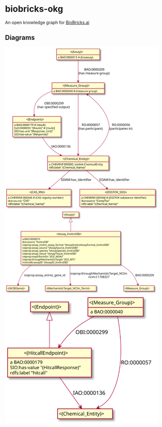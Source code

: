 # biobricks-okg

An open knowledge graph for [BioBricks.ai](https://biobricks.ai)

## Diagrams

![UML diagram of mapping 0 generated from okg-ml.yaml](puml/mapping_0.svg)
![UML diagram of mapping 1 generated from okg-ml.yaml](puml/mapping_1.svg)
![UML diagram of mapping 2 generated from okg-ml.yaml](puml/mapping_2.svg)

